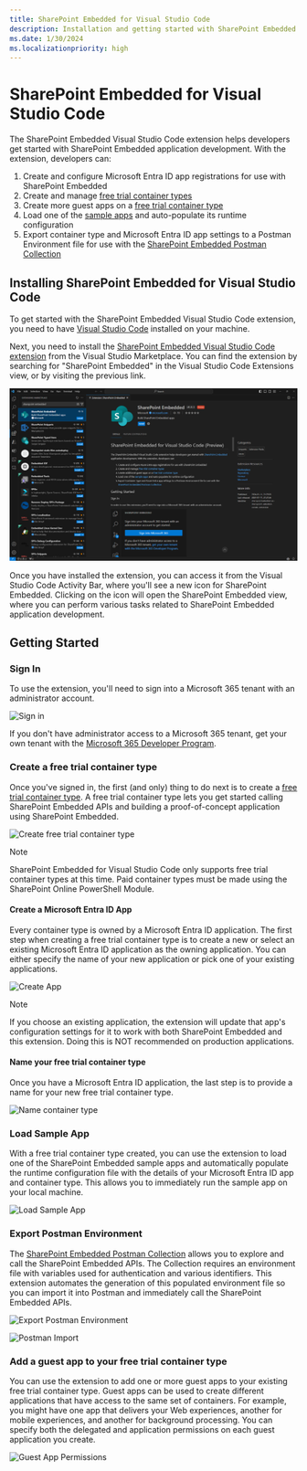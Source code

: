 ```yaml
---
title: SharePoint Embedded for Visual Studio Code
description: Installation and getting started with SharePoint Embedded for Visual Studio Code
ms.date: 1/30/2024
ms.localizationpriority: high
---
```


# SharePoint Embedded for Visual Studio Code

The SharePoint Embedded Visual Studio Code extension helps developers get started with SharePoint Embedded application development. With the extension, developers can:

1. Create and configure Microsoft Entra ID app registrations for use with SharePoint Embedded
2. Create and manage [free trial container types](../concepts/app-concepts/containertypes.md#trial-use)
3. Create more guest apps on a [free trial container type](../concepts/app-concepts/containertypes.md#trial-use)
4. Load one of the [sample apps](https://github.com/microsoft/SharePoint-Embedded-Samples) and auto-populate its runtime configuration
5. Export container type and Microsoft Entra ID app settings to a Postman Environment file for use with the [SharePoint Embedded Postman Collection](https://github.com/microsoft/SharePoint-Embedded-Samples/tree/main/Postman)

## Installing SharePoint Embedded for Visual Studio Code

To get started with the SharePoint Embedded Visual Studio Code extension, you need to have [Visual Studio Code](https://code.visualstudio.com/) installed on your machine.

Next, you need to install the [SharePoint Embedded Visual Studio Code extension](https://marketplace.visualstudio.com/items?itemName=SharepointEmbedded.ms-sharepoint-embedded-vscode-extension) from the Visual Studio Marketplace. You can find the extension by searching for "SharePoint Embedded" in the Visual Studio Code Extensions view, or by visiting the previous link.

![SharePoint Embedded on Visual Studio Code Marketplace](../images/spe-vscode-marketplace.png)

Once you have installed the extension, you can access it from the Visual Studio Code Activity Bar, where you'll see a new icon for SharePoint Embedded. Clicking on the icon will open the SharePoint Embedded view, where you can perform various tasks related to SharePoint Embedded application development.

## Getting Started

### Sign In

To use the extension, you'll need to sign into a Microsoft 365 tenant with an administrator account.

![Sign in](https://github.com/microsoft/SharePoint-Embedded-VS-Code-Extension/assets/108372230/636d45f9-5912-4e2c-9a50-8f5efa472638)

If you don't have administrator access to a Microsoft 365 tenant, get your own tenant with the [Microsoft 365 Developer Program](https://developer.microsoft.com/microsoft-365/dev-program).

### Create a free trial container type

Once you've signed in, the first (and only) thing to do next is to create a [free trial container type](../concepts/app-concepts/containertypes.md#trial-use). A free trial container type lets you get started calling SharePoint Embedded APIs and building a proof-of-concept application using SharePoint Embedded.

![Create free trial container type](https://github.com/microsoft/SharePoint-Embedded-VS-Code-Extension/assets/108372230/a8186b2b-bdf9-400b-820b-2e6ebe51d393)

> [!NOTE]
> SharePoint Embedded for Visual Studio Code only supports free trial container types at this time. Paid container types must be made using the SharePoint Online PowerShell Module.

#### Create a Microsoft Entra ID App

Every container type is owned by a Microsoft Entra ID application. The first step when creating a free trial container type is to create a new or select an existing Microsoft Entra ID application as the owning application. You can either specify the name of your new application or pick one of your existing applications.

![Create App](https://github.com/microsoft/SharePoint-Embedded-VS-Code-Extension/assets/108372230/944ecf1b-491c-4e5c-b887-73a5d709e9c5)

> [!NOTE]
> If you choose an existing application, the extension will update that app's configuration settings for it to work with both SharePoint Embedded and this extension. Doing this is NOT recommended on production applications.

#### Name your free trial container type

Once you have a Microsoft Entra ID application, the last step is to provide a name for your new free trial container type.

![Name container type](https://github.com/microsoft/SharePoint-Embedded-VS-Code-Extension/assets/108372230/f465d36e-57e8-472a-9d10-7374a28b24b1)

### Load Sample App

With a free trial container type created, you can use the extension to load one of the SharePoint Embedded sample apps and automatically populate the runtime configuration file with the details of your Microsoft Entra ID app and container type. This allows you to immediately run the sample app on your local machine.

![Load Sample App](https://github.com/microsoft/SharePoint-Embedded-VS-Code-Extension/assets/108372230/da40cd67-83b3-4da9-b743-159edd2802fa)

### Export Postman Environment

The [SharePoint Embedded Postman Collection](https://github.com/microsoft/SharePoint-Embedded-Samples/tree/main/Postman) allows you to explore and call the SharePoint Embedded APIs. The Collection requires an environment file with variables used for authentication and various identifiers. This extension automates the generation of this populated environment file so you can import it into Postman and immediately call the SharePoint Embedded APIs.

![Export Postman Environment](https://github.com/microsoft/SharePoint-Embedded-VS-Code-Extension/assets/108372230/a549866d-55e0-4a25-b173-fc532cc7b49e)

![Postman Import](https://github.com/microsoft/SharePoint-Embedded-VS-Code-Extension/assets/108372230/06884e97-7a4c-41ea-8c19-c0eecfd2e624)

### Add a guest app to your free trial container type

You can use the extension to add one or more guest apps to your existing free trial container type. Guest apps can be used to create different applications that have access to the same set of containers. For example, you might have one app that delivers your Web experiences, another for mobile experiences, and another for background processing. You can specify both the delegated and application permissions on each guest application you create.

![Guest App Permissions](https://github.com/microsoft/SharePoint-Embedded-VS-Code-Extension/assets/108372230/d3394cf6-b174-4c07-8cca-fe742cade70b)

